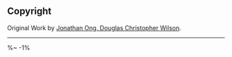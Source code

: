 <!-- ## TODO

- [ ] Add a new item to the todo list. -->

## Copyright

Original Work by [Jonathan Ong, Douglas Christopher Wilson](https://github.com/jshttp/mime-types).

---

<idio-footer />

%~ -1%